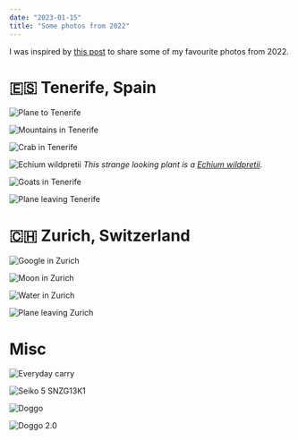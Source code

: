 ```yaml
---
date: "2023-01-15"
title: "Some photos from 2022"
---
```


I was inspired by [this post](https://tiramisu.bearblog.dev/2021-photos/) to share some of my favourite photos from 2022.

# 🇪🇸 Tenerife, Spain

![Plane to Tenerife](/tenerife-plane.jpg "Plane to Tenerife")

![Mountains in Tenerife](/tenerife-mountains.jpg "Mountains in Tenerife")

![Crab in Tenerife](/tenerife-crab.jpg "Crab in Tenerife")

![Echium wildpretii](/tenerife-plant.jpg "Echium wildpretii")
_This strange looking plant is a [Echium wildpretii](/https://en.wikipedia.org/wiki/Echium_wildpretii)._

![Goats in Tenerife](/tenerife-goats.jpg "Goats in Tenerife")

![Plane leaving Tenerife](/tenerife-plane2.jpg "Plane leaving Tenerife")

# 🇨🇭 Zurich, Switzerland

![Google in Zurich](/zurich-google.jpg "Google in Zurich")

![Moon in Zurich](/zurich-moon.jpg "Moon in Zurich")

![Water in Zurich](/zurich-water.jpg "Water in Zurich")

![Plane leaving Zurich](/zurich-plane.jpg "Plane leaving Zurich")

# Misc

![Everyday carry](/edc-2022.jpg "Everyday carry")

![Seiko 5 SNZG13K1](/seiko.jpg "Seiko 5 SNZG13K1")

![Doggo](/dog1.jpg "Doggo")

![Doggo 2.0](/dog2.jpg "Doggo 2.0")
